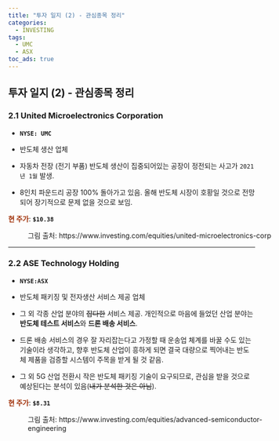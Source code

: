 ```yaml
---
title: "투자 일지 (2) - 관심종목 정리"
categories:
  - INVESTING
tags:
  - UMC
  - ASX
toc_ads: true
---
```


## 투자 일지 (2) - 관심종목 정리

### 2.1 United Microelectronics Corporation

* **`NYSE: UMC`**

* 반도체 생산 업체

* 자동차 전장 (전기 부품) 반도체 생산이 집중되어있는 공장이 정전되는 사고가 `2021년 1월` 발생.

* 8인치 파운드리 공장 100% 돌아가고 있음. 올해 반도체 시장이 호황일 것으로 전망되어 장기적으로 문제 없을 것으로 보임.

<span style="color:#A03008"><b>현 주가</b></span>: **`$10.38`**

<figure style="width: 100%">
  <img src="{{ site.url }}{{ site.baseurl }}/assets/images/invest2-fig1.png" alt="">
  <figcaption>그림 출처: https://www.investing.com/equities/united-microelectronics-corp </figcaption>
</figure>

---

### 2.2 ASE Technology Holding

* **`NYSE:ASX`**

* 반도체 패키징 및 전자생산 서비스 제공 업체

* 그 외 각종 산업 분야의 ~~잡다한~~ 서비스 제공. 개인적으로 마음에 들었던 산업 분야는 **반도체 테스트 서비스**와 **드론 배송 서비스**. 

* 드론 배송 서비스의 경우 잘 자리잡는다고 가정할 때 운송업 체계를 바꿀 수도 있는 기술이라 생각하고, 향후 반도체 산업이 흥하게 되면 결국 대량으로 찍어내는 반도체 제품을 검증할 시스템이 주목을 받게 될 것 같음.

* 그 외 5G 산업 전환시 작은 반도체 패키징 기술이 요구되므로, 관심을 받을 것으로 예상된다는 분석이 있음(~~내가 분석한 것은 아님~~).

<span style="color:#A03008"><b>현 주가</b></span>: **`$8.31`**

<figure style="width: 100%">
  <img src="{{ site.url }}{{ site.baseurl }}/assets/images/invest2-fig2.png" alt="">
  <figcaption>그림 출처: https://www.investing.com/equities/advanced-semiconductor-engineering </figcaption>
</figure>


<!--
deep learning

AI

-

OSS 기업
One STop Ssystem:

컴퓨터 하드웨어 저장장치

-

Edge 시스템 목표...?

고성능 컴퓨터에 필요한 기술...

일반적인 컴퓨터 자원으로 안되서
HPC 도입 고려

-

좋다.

각종 PC 테크 회사와 파트너십

블라블라...

-

미해군과 꾸준히 작업


-

이번에 보면서 새로 추가하려는 기업

헬스케어 섹터 / 건강관리 장비 및 서비스 산업
1990년 설립
< Accuray Incoporated >

종양 치료용 방사선 수술 및 치료 의료장비를 설계하고 판매함.
실시간으로 종양과 환자의 움직임을 블랄블라

제품 잘 판매함.
미래 지향적...

하지만 결국 자기가 관심이 가야한다.

-
-->